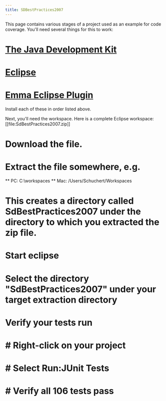 ```yaml
---
title: SDBestPractices2007
---
```

This page contains various stages of a project used as an example for code coverage. You'll need several things for this to work:
# [The Java Development Kit](http://java.sun.com/javase/downloads/index.jsp)
# [Eclipse](http://www.eclipse.org/downloads/)
# [Emma Eclipse Plugin](http://www.eclemma.org/installation.html)

Install each of these in order listed above.

Next, you'll need the workspace. Here is a complete Eclipse workspace:
[[file:SdBestPractices2007.zip]]


# Download the file.
# Extract the file somewhere, e.g.
** PC: C:\workspaces
** Mac: /Users/Schuchert/Workspaces
# This creates a directory called SdBestPractices2007 under the directory to which you extracted the zip file.
# Start eclipse
# Select the directory "SdBestPractices2007" under your target extraction directory 
# Verify your tests run
# # Right-click on your project
# # Select Run:JUnit Tests
# # Verify all 106 tests pass

